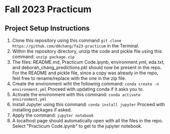 # Fall 2023 Practicum

## Project Setup Instructions

1. Clone this repository using this command `git clone https://github.com/d8chang/fa23-practicum` in the Terminal.
2. Within the repository directory, unzip the code and pickle file using this command: `unzip package.zip`
4. The files: README.md, Practicum Code.ipynb, environment.yml, eda.txt, and deborah_chang_predictions.pkl should now be present in the repo. For the README and pickle file, since a copy was already in the repo, feel free to rename/replace with the one in the zip file.
5. Create the environment wiht the following command: `conda create -n environment.yml` Proceed with updating conda if it asks you to.
6. Activate the environment with this command: `conda activate environment.yml`
7. Install Jupyter using this command: `conda install jupyter` Proceed with installing packages if asked.
8. Apply the command: `jupyter notebook`
9. A localhost page should automatically open with all the files in the repo. Select "Practicum Code.ipynb" to get to the jupyter notebook.
